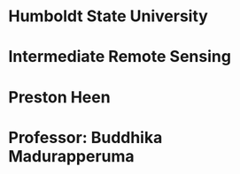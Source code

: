 # Humboldt State University
# Intermediate Remote Sensing
# Preston Heen
# Professor: Buddhika Madurapperuma
